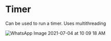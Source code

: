 # Timer
Can be used to run a timer.
Uses multithreading


![WhatsApp Image 2021-07-04 at 10 09 18 AM](https://user-images.githubusercontent.com/58837604/124373551-bc832c00-dcb0-11eb-84c0-23c03a1fe66a.jpeg)
